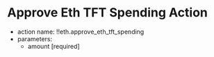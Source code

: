 # Approve Eth TFT Spending Action

- action name: !!eth.approve_eth_tft_spending
- parameters:
  - amount [required]
